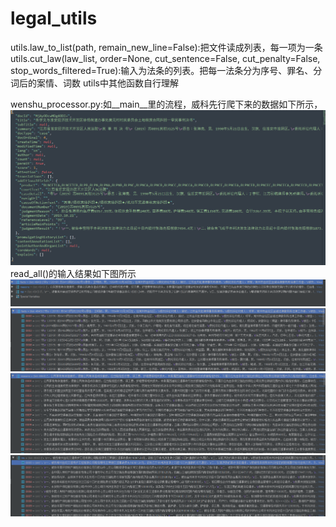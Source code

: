 # legal_utils

utils.law_to_list(path, remain_new_line=False):把文件读成列表，每一项为一条
utils.cut_law(law_list, order=None, cut_sentence=False, cut_penalty=False, stop_words_filtered=True):输入为法条的列表。把每一法条分为序号、罪名、分词后的案情、词数
utils中其他函数自行理解

wenshu_processor.py:如__main__里的流程，威科先行爬下来的数据如下所示，
![image](https://github.com/SkyErnest/legal_utils/blob/master/images/original_file.PNG)
read_all()的输入结果如下图所示
![image](https://github.com/SkyErnest/legal_utils/blob/master/images/Capture0.PNG)
![image](https://github.com/SkyErnest/legal_utils/blob/master/images/Capture.PNG)
![image](https://github.com/SkyErnest/legal_utils/blob/master/images/Capture2.PNG)
![image](https://github.com/SkyErnest/legal_utils/blob/master/images/Capture3.PNG)
